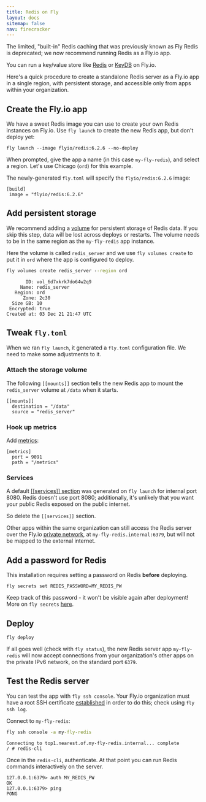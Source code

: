 ```yaml
---
title: Redis on Fly
layout: docs
sitemap: false
nav: firecracker
---
```



<div class="callout">

The limited, "built-in" Redis caching that was previously known as Fly Redis is deprecated; we now recommend running Redis as a Fly.io app.

</div>

You can run a key/value store like [Redis](https://redis.io) or [KeyDB](https://keydb.dev/) on Fly.io.

Here's a quick procedure to  create a standalone Redis server as a Fly.io app in a single region, with persistent storage, and accessible only from apps within your organization.

## Create the Fly.io app

We have a sweet Redis image you can use to create your own Redis instances on Fly.io. Use `fly launch` to create the new Redis app, but don't deploy yet:

`fly launch --image flyio/redis:6.2.6 --no-deploy`

When prompted,  give the app a name (in this case `my-fly-redis`), and select a region. Let's use Chicago (`ord`) for this example.

The newly-generated `fly.toml` will specify the `flyio/redis:6.2.6` image:

```output
[build] 
 image = "flyio/redis:6.2.6"
```

## Add persistent storage

We recommend adding a [volume](https://fly.io/docs/reference/volumes/) for persistent storage of Redis data. If you skip this step, data will be lost across deploys or restarts. The volume needs to be in the same region as the `my-fly-redis` app instance.

Here the volume is called `redis_server` and we use `fly volumes create` to put it in `ord` where the app is configured to deploy.

```cmd
fly volumes create redis_server --region ord
```
```output
       ID: vol_6d7xkrk7do64w2q9 
     Name: redis_server 
   Region: ord
      Zone: 2c30 
  Size GB: 10 
 Encrypted: true 
Created at: 03 Dec 21 21:47 UTC
```

## Tweak `fly.toml`

When we ran `fly launch`, it generated a `fly.toml` configuration file. We need to make some adjustments to it.

### Attach the storage volume

The following `[[mounts]]` section tells the new Redis app to mount the `redis_server` volume at `/data` when it starts.

```output
[[mounts]]
  destination = "/data"
  source = "redis_server"
```

### Hook up metrics

Add [metrics](https://fly.io/docs/reference/metrics/):

```output
[metrics]
  port = 9091
  path = "/metrics"
```

### Services

A default [[[services]] section](https://fly.io/docs/reference/configuration/#the-services-sections) was generated on `fly launch` for internal port 8080. Redis doesn't use port 8080; additionally, it's unlikely that you want your public Redis exposed on the public internet.

So delete the `[[services]]` section.

Other apps within the same organization can still access the Redis server over the Fly.io [private network](https://fly.io/docs/reference/private-networking/), at `my-fly-redis.internal:6379`, but will not be mapped to the external internet.

## Add a password for Redis

This installation requires setting a password on Redis **before** deploying.

`fly secrets set REDIS_PASSWORD=MY_REDIS_PW`

<div class="callout">

Keep track of this password - it won't be visible again after deployment! More on `fly secrets`  [here](https://fly.io/docs/flyctl/secrets/).

</div>

## Deploy

`fly deploy`

If all goes well (check with `fly status`), the new Redis server app `my-fly-redis` will now accept connections from your organization's other apps on the private IPv6 network, on the standard port `6379`.

## Test the Redis server

You can test the app with `fly ssh console`. Your Fly.io organization must have a root SSH certificate [established](https://fly.io/docs/flyctl/ssh-establish/) in order to do this; check using `fly ssh log`.

Connect to `my-fly-redis`:

```cmd
fly ssh console -a my-fly-redis
```

```output
Connecting to top1.nearest.of.my-fly-redis.internal... complete
/ # redis-cli
```

Once in the `redis-cli`, authenticate. At that point you can run Redis commands interactively on the server.

```output
127.0.0.1:6379> auth MY_REDIS_PW
OK
127.0.0.1:6379> ping
PONG
```

